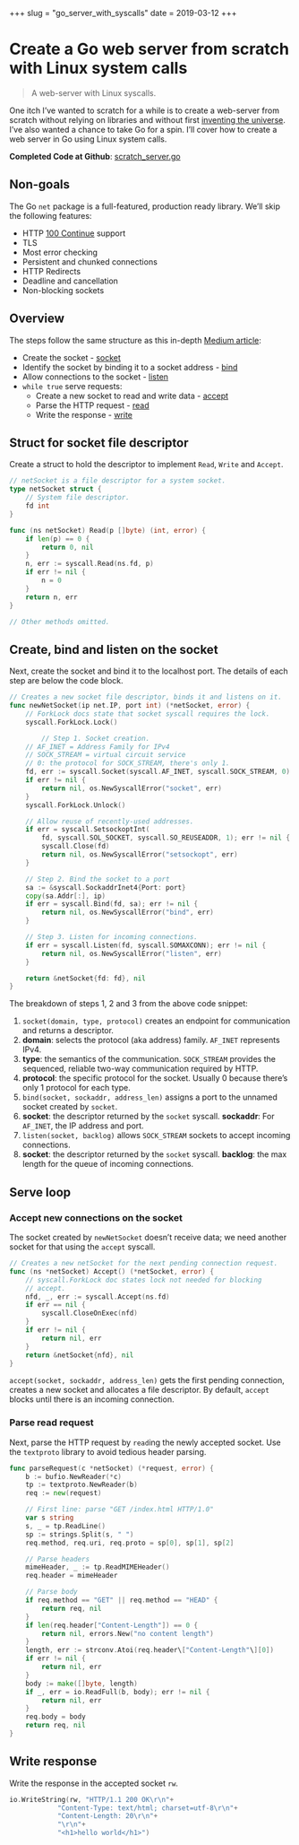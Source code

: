 +++
slug = "go_server_with_syscalls"
date = 2019-03-12
+++

# Create a Go web server from scratch with Linux system calls

> A web-server with Linux syscalls.

One itch I’ve wanted to scratch for a while is to create a web-server from scratch without relying on libraries and without first [inventing the universe](https://www.goodreads.com/quotes/32952-if-you-wish-to-make-an-apple-pie-from-scratch). I’ve also wanted a chance to take Go for a spin. I’ll cover how to create a web server in Go using Linux system calls.

**Completed Code at Github**: [scratch_server.go](https://gist.github.com/jschaf/93f37aedb5327c54cb356b2f1f0427e3)

## Non-goals

The Go `net` package is a full-featured, production ready library. We’ll skip the following features:

- HTTP [100 Continue](https://developer.mozilla.org/en-US/docs/Web/HTTP/Status/100) support
- TLS
- Most error checking
- Persistent and chunked connections
- HTTP Redirects
- Deadline and cancellation
- Non-blocking sockets

## Overview

The steps follow the same structure as this in-depth [Medium article](https://medium.com/from-the-scratch/http-server-what-do-you-need-to-know-to-build-a-simple-http-server-from-scratch-d1ef8945e4fa):

- Create the socket - [socket](http://man7.org/linux/man-pages/man2/socket.2.html)
- Identify the socket by binding it to a socket address - [bind](http://man7.org/linux/man-pages/man2/bind.2.html)
- Allow connections to the socket - [listen](http://man7.org/linux/man-pages/man2/listen.2.html)
- `while true` serve requests:
  - Create a new socket to read and write data - [accept](http://man7.org/linux/man-pages/man2/accept.2.html)
  - Parse the HTTP request - [read](http://man7.org/linux/man-pages/man2/read.2.html)
  - Write the response - [write](http://man7.org/linux/man-pages/man2/write.2.html)

## **Struct for socket file descriptor**

Create a struct to hold the descriptor to implement `Read`, `Write` and `Accept`.

```go
// netSocket is a file descriptor for a system socket.
type netSocket struct {
    // System file descriptor.
    fd int
}

func (ns netSocket) Read(p []byte) (int, error) {
    if len(p) == 0 {
        return 0, nil
    }
    n, err := syscall.Read(ns.fd, p)
    if err != nil {
        n = 0
    }
    return n, err
}

// Other methods omitted.
```

## Create, bind and listen on the socket

Next, create the socket and bind it to the localhost port. The details of each step are below the code block.

```go
// Creates a new socket file descriptor, binds it and listens on it.
func newNetSocket(ip net.IP, port int) (*netSocket, error) {
    // ForkLock docs state that socket syscall requires the lock.
    syscall.ForkLock.Lock()

        // Step 1. Socket creation.
    // AF_INET = Address Family for IPv4
    // SOCK_STREAM = virtual circuit service
    // 0: the protocol for SOCK_STREAM, there's only 1.
    fd, err := syscall.Socket(syscall.AF_INET, syscall.SOCK_STREAM, 0)
    if err != nil {
        return nil, os.NewSyscallError("socket", err)
    }
    syscall.ForkLock.Unlock()

    // Allow reuse of recently-used addresses.
    if err = syscall.SetsockoptInt(
        fd, syscall.SOL_SOCKET, syscall.SO_REUSEADDR, 1); err != nil {
        syscall.Close(fd)
        return nil, os.NewSyscallError("setsockopt", err)
    }

    // Step 2. Bind the socket to a port
    sa := &syscall.SockaddrInet4{Port: port}
    copy(sa.Addr[:], ip)
    if err = syscall.Bind(fd, sa); err != nil {
        return nil, os.NewSyscallError("bind", err)
    }

    // Step 3. Listen for incoming connections.
    if err = syscall.Listen(fd, syscall.SOMAXCONN); err != nil {
        return nil, os.NewSyscallError("listen", err)
    }

    return &netSocket{fd: fd}, nil
}
```

The breakdown of steps 1, 2 and 3 from the above code snippet:

1. `socket(domain, type, protocol)` creates an endpoint for communication and returns a descriptor.
2. **domain**: selects the protocol (aka address) family. `AF_INET` represents IPv4.
3. **type**: the semantics of the communication. `SOCK_STREAM` provides the sequenced, reliable two-way communication required by HTTP.
4. **protocol**: the specific protocol for the socket. Usually 0 because there’s only 1 protocol for each type.
5. `bind(socket, sockaddr, address_len)` assigns a port to the unnamed socket created by `socket`.
6. **socket**: the descriptor returned by the `socket` syscall. **sockaddr**: For `AF_INET`, the IP address and port.
7. `listen(socket, backlog)` allows `SOCK_STREAM` sockets to accept incoming connections.
8. **socket**: the descriptor returned by the `socket` syscall. **backlog**: the max length for the queue of incoming connections.

## Serve loop

### Accept new connections on the socket

The socket created by `newNetSocket` doesn’t receive data; we need another socket for that using the `accept` syscall.

```go
// Creates a new netSocket for the next pending connection request.
func (ns *netSocket) Accept() (*netSocket, error) {
    // syscall.ForkLock doc states lock not needed for blocking
    // accept.
    nfd, _, err := syscall.Accept(ns.fd)
    if err == nil {
        syscall.CloseOnExec(nfd)
    }
    if err != nil {
        return nil, err
    }
    return &netSocket{nfd}, nil
}
```

`accept(socket, sockaddr, address_len)` gets the first pending connection, creates a new socket and allocates a file descriptor. By default, `accept` blocks until there is an incoming connection.

### Parse read request

Next, parse the HTTP request by `read`ing the newly accepted socket. Use the `textproto` library to avoid tedious header parsing.

```go
func parseRequest(c *netSocket) (*request, error) {
    b := bufio.NewReader(*c)
    tp := textproto.NewReader(b)
    req := new(request)

    // First line: parse "GET /index.html HTTP/1.0"
    var s string
    s, _ = tp.ReadLine()
    sp := strings.Split(s, " ")
    req.method, req.uri, req.proto = sp[0], sp[1], sp[2]

    // Parse headers
    mimeHeader, _ := tp.ReadMIMEHeader()
    req.header = mimeHeader

    // Parse body
    if req.method == "GET" || req.method == "HEAD" {
        return req, nil
    }
    if len(req.header["Content-Length"]) == 0 {
        return nil, errors.New("no content length")
    }
    length, err := strconv.Atoi(req.header\["Content-Length"\][0])
    if err != nil {
        return nil, err
    }
    body := make([]byte, length)
    if _, err = io.ReadFull(b, body); err != nil {
        return nil, err
    }
    req.body = body
    return req, nil
}
```

## Write response

Write the response in the accepted socket `rw`.

```go
io.WriteString(rw, "HTTP/1.1 200 OK\r\n"+
            "Content-Type: text/html; charset=utf-8\r\n"+
            "Content-Length: 20\r\n"+
            "\r\n"+
            "<h1>hello world</h1>")
```
